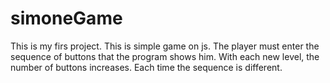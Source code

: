 # simoneGame
This is my firs project. This is simple game on js. The player must enter the sequence of buttons that the program shows him. With each new level, the number of buttons increases. Each time the sequence is different.
